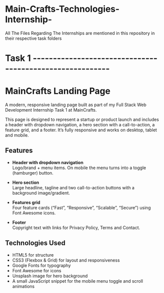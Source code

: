 # Main-Crafts-Technologies-Internship-
All The Files Regarding The Internships are mentioned in this repository in their respective task folders

# Task 1 ---------------------------------------------------------
# MainCrafts Landing Page

A modern, responsive landing page built as part of my Full Stack Web Development Internship Task 1 at MainCrafts.

This page is designed to represent a startup or product launch and includes a header with dropdown navigation, a hero section with a call-to-action, a feature grid, and a footer. It’s fully responsive and works on desktop, tablet and mobile.

## Features

- **Header with dropdown navigation**  
  Logo/brand + menu items. On mobile the menu turns into a toggle (hamburger) button.

- **Hero section**  
  Large headline, tagline and two call-to-action buttons with a background image/gradient.

- **Features grid**  
  Four feature cards (“Fast”, “Responsive”, “Scalable”, “Secure”) using Font Awesome icons.

- **Footer**  
  Copyright text with links for Privacy Policy, Terms and Contact.

## Technologies Used

- HTML5 for structure
- CSS3 (Flexbox & Grid) for layout and responsiveness
- Google Fonts for typography
- Font Awesome for icons
- Unsplash image for hero background
- A small JavaScript snippet for the mobile menu toggle and scroll animations


